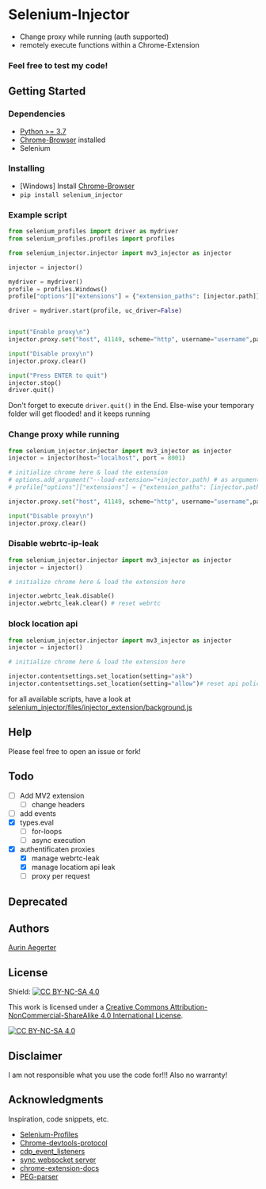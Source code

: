 # Selenium-Injector

* Change proxy while running (auth supported)
* remotely execute functions within a Chrome-Extension

### Feel free to test my code!

## Getting Started

### Dependencies

* [Python >= 3.7](https://www.python.org/downloads/)
* [Chrome-Browser](https://www.google.de/chrome/) installed
* Selenium

### Installing

* [Windows] Install [Chrome-Browser](https://www.google.de/chrome/)
* ```pip install selenium_injector```


### Example script

```python
from selenium_profiles import driver as mydriver
from selenium_profiles.profiles import profiles

from selenium_injector.injector import mv3_injector as injector

injector = injector()

mydriver = mydriver()
profile = profiles.Windows()
profile["options"]["extensions"] = {"extension_paths": [injector.path]}

driver = mydriver.start(profile, uc_driver=False)


input("Enable proxy\n")
injector.proxy.set("host", 41149, scheme="http", username="username",password="password")

input("Disable proxy\n")
injector.proxy.clear()

input("Press ENTER to quit")
injector.stop()
driver.quit()
```
Don't forget to execute
`driver.quit()`
in the End. Else-wise your temporary folder will get flooded! and it keeps running

### Change proxy while running

```python
from selenium_injector.injector import mv3_injector as injector
injector = injector(host="localhost", port = 8001)

# initialize chrome here & load the extension
# options.add_argument("--load-extension="+injector.path) # as argument
# profile["options"]["extensions"] = {"extension_paths": [injector.path]} # selenium-profiles

injector.proxy.set("host", 41149, scheme="http", username="username",password="password") # patch_webrtc = True, patch_location=True by default

input("Disable proxy\n")
injector.proxy.clear()
```

### Disable webrtc-ip-leak
```python
from selenium_injector.injector import mv3_injector as injector
injector = injector()

# initialize chrome here & load the extension here

injector.webrtc_leak.disable()
injector.webrtc_leak.clear() # reset webrtc
```
### block location api
```python
from selenium_injector.injector import mv3_injector as injector
injector = injector()

# initialize chrome here & load the extension here

injector.contentsettings.set_location(setting="ask")
injector.contentsettings.set_location(setting="allow")# reset api policies
```

for all available scripts, have a look at [selenium_injector/files/injector_extension/background.js](https://github.com/kaliiiiiiiiii/Selenium-Injector/blob/master/src/selenium_injector/files/injector_extension/background.js)

## Help

Please feel free to open an issue or fork!

## Todo

- [ ] Add MV2 extension
  - [ ] change headers
- [ ] add events
- [x] types.eval
  - [ ] for-loops
  - [ ] async execution
- [x] authentificaten proxies
  - [x] manage webrtc-leak
  - [x] manage locatiom api leak
  - [ ] proxy per request

## Deprecated

## Authors

[Aurin Aegerter](mailto:aurinliun@gmx.ch)

## License

Shield: [![CC BY-NC-SA 4.0][cc-by-nc-sa-shield]][cc-by-nc-sa]

This work is licensed under a
[Creative Commons Attribution-NonCommercial-ShareAlike 4.0 International License][cc-by-nc-sa].

[![CC BY-NC-SA 4.0][cc-by-nc-sa-image]][cc-by-nc-sa]

[cc-by-nc-sa]: http://creativecommons.org/licenses/by-nc-sa/4.0/
[cc-by-nc-sa-image]: https://licensebuttons.net/l/by-nc-sa/4.0/88x31.png
[cc-by-nc-sa-shield]: https://img.shields.io/badge/License-CC%20BY--NC--SA%204.0-lightgrey.svg

## Disclaimer

I am not responsible what you use the code for!!! Also no warranty!

## Acknowledgments

Inspiration, code snippets, etc.
* [Selenium-Profiles](https://github.com/kaliiiiiiiiii/Selenium-Profiles)
* [Chrome-devtools-protocol](https://chromedevtools.github.io/devtools-protocol/tot/Fetch/#method-enable)
* [cdp_event_listeners](https://stackoverflow.com/questions/66227508/selenium-4-0-0-beta-1-how-add-event-listeners-in-cdp)
* [sync websocket server](https://stackoverflow.com/questions/68939894/implement-a-python-websocket-listener-without-async-asyncio)
* [chrome-extension-docs](https://developer.chrome.com/docs/extensions/reference/)
* [PEG-parser](https://github.com/pegjs/pegjs)
